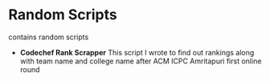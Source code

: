 Random Scripts
==============

contains random scripts

<ul>
<li>
<b>Codechef Rank Scrapper</b>
This script I wrote to find out rankings along with team name and college name after ACM ICPC Amritapuri first online round
</li>

</ul>

